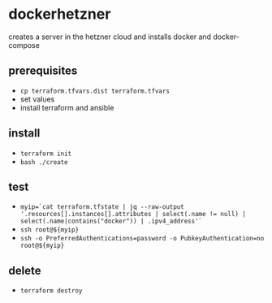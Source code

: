 # dockerhetzner
creates a server in the hetzner cloud and installs docker and docker-compose

## prerequisites
- `cp terraform.tfvars.dist terraform.tfvars`
- set values
- install terraform and ansible

## install
- `terraform init`
- `bash ./create`

## test
- ``myip=`cat terraform.tfstate | jq --raw-output '.resources[].instances[].attributes | select(.name != null) | select(.name|contains("docker")) | .ipv4_address'` ``
- `ssh root@${myip}`
- `ssh -o PreferredAuthentications=password -o PubkeyAuthentication=no root@${myip}`

## delete
- `terraform destroy`
